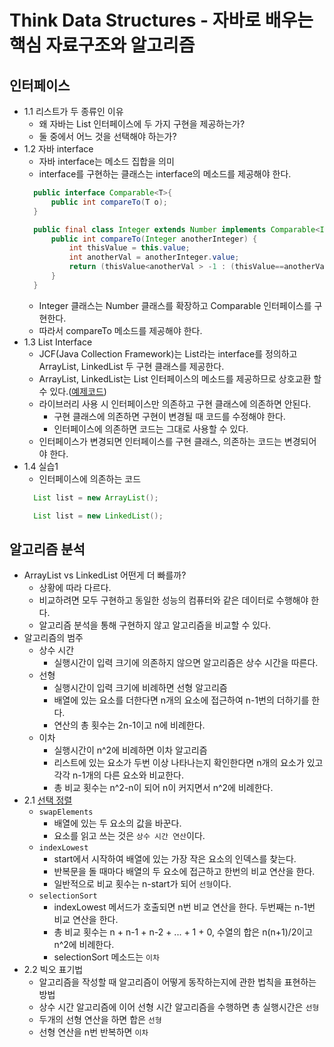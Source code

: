 # Think Data Structures - 자바로 배우는 핵심 자료구조와 알고리즘

## 인터페이스
- 1.1 리스트가 두 종류인 이유
    - 왜 자바는 List 인터페이스에 두 가지 구현을 제공하는가?
    - 둘 중에서 어느 것을 선택해야 하는가?
- 1.2 자바 interface
    - 자바 interface는 메소드 집합을 의미
    - interface를 구현하는 클래스는 interface의 메소드를 제공해야 한다.
    ```java
      public interface Comparable<T>{
          public int compareTo(T o);
      }
    ```
    ```java
      public final class Integer extends Number implements Comparable<Integer> {
          public int compareTo(Integer anotherInteger) {
              int thisValue = this.value;
              int anotherVal = anotherInteger.value;
              return (thisValue<anotherVal > -1 : (thisValue==anotherVal ? 0 : 1));
          }
      }
    ```
    - Integer 클래스는 Number 클래스를 확장하고 Comparable 인터페이스를 구현한다.
    - 따라서 compareTo 메소드를 제공해야 한다.
- 1.3 List Interface
    - JCF(Java Collection Framework)는 List라는 interface를 정의하고 ArrayList, LinkedList 두 구현 클래스를 제공한다.
    - ArrayList, LinkedList는 List 인터페이스의 메소드를 제공하므로 상호교환 할 수 있다.([예제코드](./src/main/java/me/gaegul/thinkdatastructures/ch1/ListClientExample.java))
    - 라이브러리 사용 시 인터페이스만 의존하고 구현 클래스에 의존하면 안된다.
        - 구현 클래스에 의존하면 구현이 변경될 때 코드를 수정해야 한다.
        - 인터페이스에 의존하면 코드는 그대로 사용할 수 있다.
    - 인터페이스가 변경되면 인터페이스를 구현 클래스, 의존하는 코드는 변경되어야 한다.
- 1.4 실습1
    - 인터페이스에 의존하는 코드
    ```java
      List list = new ArrayList();
  
      List list = new LinkedList();
    ```

## 알고리즘 분석
- ArrayList vs LinkedList 어떤게 더 빠를까?
    - 상황에 따라 다르다.
    - 비교하려면 모두 구현하고 동일한 성능의 컴퓨터와 같은 데이터로 수행해야 한다.
    - 알고리즘 분석을 통해 구현하지 않고 알고리즘을 비교할 수 있다.
- 알고리즘의 범주
    - 상수 시간
        - 실행시간이 입력 크기에 의존하지 않으면 알고리즘은 상수 시간을 따른다.
    - 선형
        - 실행시간이 입력 크기에 비례하면 선형 알고리즘
        - 배열에 있는 요소를 더한다면 n개의 요소에 접근하여 n-1번의 더하기를 한다.
        - 연산의 총 횟수는 2n-1이고 n에 비례한다.
    - 이차
        - 실행시간이 n^2에 비례하면 이차 알고리즘
        - 리스트에 있는 요소가 두번 이상 나타나는지 확인한다면 n개의 요소가 있고 각각 n-1개의 다른 요소와 비교한다.
        - 총 비교 횟수는 n^2-n이 되어 n이 커지면서 n^2에 비례한다.
- 2.1 [선택 정렬](./src/main/java/me/gaegul/thinkdatastructures/ch2/SelectionSort.java)
    - `swapElements`
        - 배열에 있는 두 요소의 값을 바꾼다.
        - 요소를 읽고 쓰는 것은 `상수 시간 연산`이다.
    - `indexLowest`
        - start에서 시작하여 배열에 있는 가장 작은 요소의 인덱스를 찾는다.
        - 반복문을 돌 때마다 배열의 두 요소에 접근하고 한번의 비교 연산을 한다.
        - 일반적으로 비교 횟수는 n-start가 되어 `선형`이다.
    - `selectionSort`
        - indexLowest 메서드가 호출되면 n번 비교 연산을 한다. 두번째는 n-1번 비교 연산을 한다.
        - 총 비교 횟수는 n + n-1 + n-2 + ... + 1 + 0, 수열의 합은 n(n+1)/2이고 n^2에 비례한다.
        - selectionSort 메소드는 `이차`
- 2.2 빅오 표기법
    - 알고리즘을 작성할 때 알고리즘이 어떻게 동작하는지에 관한 법칙을 표현하는 방법
    - 상수 시간 알고리즘에 이어 선형 시간 알고리즘을 수행하면 총 실행시간은 `선형`
    - 두개의 선형 연산을 하면 합은 `선형`
    - 선형 연산을 n번 반복하면 `이차`
    